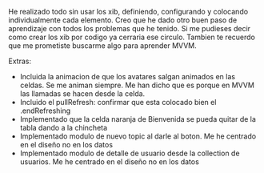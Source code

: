 He realizado todo sin usar los xib, definiendo, configurando y colocando individualmente cada elemento. Creo que he dado otro buen paso de aprendizaje con todos los problemas que he tenido. Si me pudieses decir como crear los xib por codigo ya cerraria ese circulo.
Tambien te recuerdo que me prometiste buscarme algo para aprender MVVM.

Extras:

- Incluida la animacion de que los avatares salgan animados en las celdas. Se me animan siempre. Me han dicho que es porque en MVVM las llamadas se hacen desde la celda.
- Incluido el pullRefresh: confirmar que esta colocado bien el .endRefreshing
- Implementado que la celda naranja de Bienvenida se pueda quitar de la tabla dando a la chincheta
- Implementado modulo de nuevo topic al darle al boton. Me he centrado en el diseño no en los datos
- Implementado modulo de detalle de usuario desde la collection de usuarios. Me he centrado en el diseño no en los datos